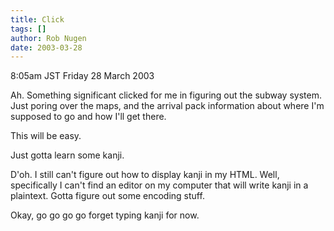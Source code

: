 ```yaml
---
title: Click
tags: []
author: Rob Nugen
date: 2003-03-28
---
```


<p class=date>8:05am JST Friday 28 March 2003</p>

<p>Ah.  Something significant clicked for me in figuring out the
subway system.  Just poring over the maps, and the arrival pack
information about where I'm supposed to go and how I'll get there.</p>

<p>This will be easy.</p>

<p>Just gotta learn some kanji.</p>

<p>D'oh.  I still can't figure out how to display kanji in my HTML.
Well, specifically I can't find an editor on my computer that will
write kanji in a plaintext.  Gotta figure out some encoding
stuff.</p>

<p>Okay, go go go go forget typing kanji for now.</p>
